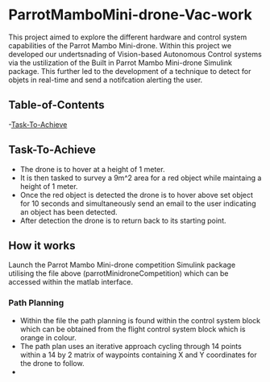 # ParrotMamboMini-drone-Vac-work
This project aimed to explore the different hardware and control system capabilities of the Parrot Mambo Mini-drone. Within this project we developed our undertsnading of Vision-based Autonomous Control systems via the ustilization of the Built in Parrot Mambo Mini-drone Simulink package. This further led to the development of a technique to detect for objets in real-time and send a notifcation alerting the user.

## Table-of-Contents
-[Task-To-Achieve](#Task-To-Achieve)

## Task-To-Achieve
* The drone is to hover at a height of 1 meter.
* It is then tasked to survey a 9m^2 area for a red object while maintaing a height of 1 meter.
* Once the red object is detected the drone is to hover above set object for 10 seconds and simultaneously send an email to the user indicating an object has been detected.
* After detection the drone is to return back to its starting point.

## How it works
Launch the Parrot Mambo Mini-drone competition Simulink package utilising the file above (parrotMinidroneCompetition) which can be accessed within the matlab interface. 
### Path Planning
* Within the file the path planning is found within the control system block which can be obtained from the flight control system block which is orange in colour.
* The path plan uses an iterative approach cycling through 14 points within a 14 by 2 matrix of waypoints containing X and Y coordinates for the drone to follow.
* 
 
